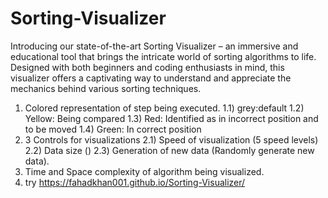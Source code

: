 # Sorting-Visualizer
Introducing our state-of-the-art Sorting Visualizer – an immersive and educational tool that brings the intricate world of sorting algorithms to life. Designed with both beginners and coding enthusiasts in mind, this visualizer offers a captivating way to understand and appreciate the mechanics behind various sorting techniques.

1) Colored representation of step being executed.
  1.1) grey:default
  1.2) Yellow: Being compared
  1.3) Red: Identified as in incorrect position and to be moved
  1.4) Green: In correct position
2) 3 Controls for visualizations
  2.1) Speed of visualization (5 speed levels)
  2.2) Data size ()
  2.3) Generation of new data (Randomly generate new data).
4) Time and Space complexity of algorithm being visualized.
5) try https://fahadkhan001.github.io/Sorting-Visualizer/
